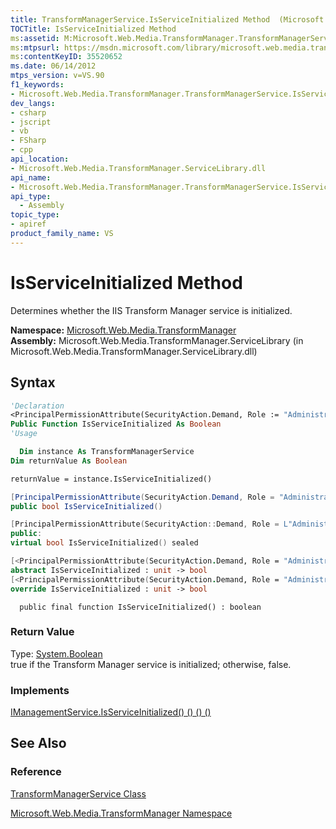 ```yaml
---
title: TransformManagerService.IsServiceInitialized Method  (Microsoft.Web.Media.TransformManager)
TOCTitle: IsServiceInitialized Method
ms:assetid: M:Microsoft.Web.Media.TransformManager.TransformManagerService.IsServiceInitialized
ms:mtpsurl: https://msdn.microsoft.com/library/microsoft.web.media.transformmanager.transformmanagerservice.isserviceinitialized(v=VS.90)
ms:contentKeyID: 35520652
ms.date: 06/14/2012
mtps_version: v=VS.90
f1_keywords:
- Microsoft.Web.Media.TransformManager.TransformManagerService.IsServiceInitialized
dev_langs:
- csharp
- jscript
- vb
- FSharp
- cpp
api_location:
- Microsoft.Web.Media.TransformManager.ServiceLibrary.dll
api_name:
- Microsoft.Web.Media.TransformManager.TransformManagerService.IsServiceInitialized
api_type:
  - Assembly
topic_type:
- apiref
product_family_name: VS
---
```


# IsServiceInitialized Method

Determines whether the IIS Transform Manager service is initialized.

**Namespace:**  [Microsoft.Web.Media.TransformManager](microsoft-web-media-transformmanager-namespace.md)  
**Assembly:**  Microsoft.Web.Media.TransformManager.ServiceLibrary (in Microsoft.Web.Media.TransformManager.ServiceLibrary.dll)

## Syntax

```vb
'Declaration
<PrincipalPermissionAttribute(SecurityAction.Demand, Role := "Administrators")> _
Public Function IsServiceInitialized As Boolean
'Usage

  Dim instance As TransformManagerService
Dim returnValue As Boolean

returnValue = instance.IsServiceInitialized()
```

```csharp
[PrincipalPermissionAttribute(SecurityAction.Demand, Role = "Administrators")]
public bool IsServiceInitialized()
```

```cpp
[PrincipalPermissionAttribute(SecurityAction::Demand, Role = L"Administrators")]
public:
virtual bool IsServiceInitialized() sealed
```

``` fsharp
[<PrincipalPermissionAttribute(SecurityAction.Demand, Role = "Administrators")>]
abstract IsServiceInitialized : unit -> bool 
[<PrincipalPermissionAttribute(SecurityAction.Demand, Role = "Administrators")>]
override IsServiceInitialized : unit -> bool 
```

```jscript
  public final function IsServiceInitialized() : boolean
```

### Return Value

Type: [System.Boolean](https://msdn.microsoft.com/library/a28wyd50)  
true if the Transform Manager service is initialized; otherwise, false.  

### Implements

[IManagementService.IsServiceInitialized() () () ()](imanagementservice-isserviceinitialized-method-microsoft-web-media-transformmanager.md)  

## See Also

### Reference

[TransformManagerService Class](transformmanagerservice-class-microsoft-web-media-transformmanager.md)

[Microsoft.Web.Media.TransformManager Namespace](microsoft-web-media-transformmanager-namespace.md)
